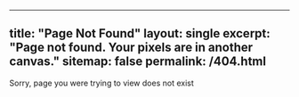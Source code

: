 
---

title: "Page Not Found"
layout: single
excerpt: "Page not found. Your pixels are in another canvas."
sitemap: false
permalink: /404.html
---
Sorry, page you were trying to view does not exist
<script type="text/javascript">
  var GOOG_FIXURL_LANG = 'en';
  var GOOG_FIXURL_SITE = '{{ site.url }}'
</script>
<script type="text/javascript"
  src="//linkhelp.clients.google.com/tbproxy/lh/wm/fixurl.js">
</script>
